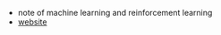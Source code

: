 - note of machine learning and reinforcement learning
- [website](https://lyricslee.github.io/deepnote/)
